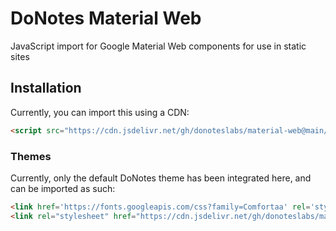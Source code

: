 # DoNotes Material Web
JavaScript import for Google Material Web components for use in static sites

## Installation

Currently, you can import this using a CDN:
```html
<script src="https://cdn.jsdelivr.net/gh/donoteslabs/material-web@main/md.js"></script>
```
### Themes

Currently, only the default DoNotes theme has been integrated here, and can be imported as such:

```html
<link href='https://fonts.googleapis.com/css?family=Comfortaa' rel='stylesheet'>
<link rel="stylesheet" href="https://cdn.jsdelivr.net/gh/donoteslabs/material-web@main/default.css" />
```
